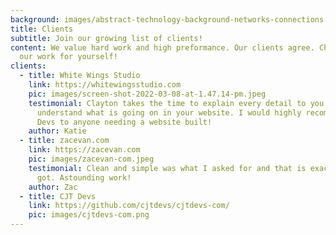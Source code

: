 ```yaml
---
background: images/abstract-technology-background-networks-connections.jpeg
title: Clients
subtitle: ​​Join our growing list of clients!
content: We value hard work and high preformance. Our clients agree. Check out
  our work for yourself!
clients:
  - title: White Wings Studio
    link: https://whitewingsstudio.com
    pic: images/screen-shot-2022-03-08-at-1.47.14-pm.jpeg
    testimonial: Clayton takes the time to explain every detail to you, so you
      understand what is going on in your website. I would highly recommend CJT
      Devs to anyone needing a website built!
    author: Katie
  - title: zacevan.com
    link: https://zacevan.com
    pic: images/zacevan-com.jpeg
    testimonial: Clean and simple was what I asked for and that is exactly what I
      got. Astounding work!
    author: Zac
  - title: CJT Devs
    link: https://github.com/cjtdevs/cjtdevs-com/
    pic: images/cjtdevs-com.png
---
```

